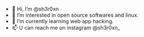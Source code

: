 - 👋 Hi, I’m @sh3r0xn
- 👀 I’m interested in open source softwares and linux.
- 🌱 I’m currently learning web app hacking.
- 📫 U can reach me on instagram @sh3r0xn_

<!---
sh3r0xn/sh3r0xn is a ✨ special ✨ repository because its `README.md` (this file) appears on your GitHub profile.
You can click the Preview link to take a look at your changes.
--->
